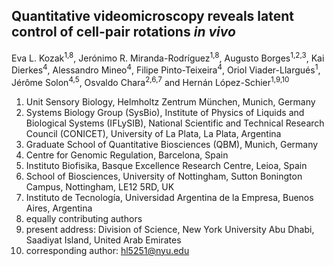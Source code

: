 ## Quantitative videomicroscopy reveals latent control of cell-pair rotations *in vivo*

Eva L. Kozak<sup>1,8</sup>, Jerónimo R. Miranda-Rodríguez<sup>1,8</sup>, 
Augusto Borges<sup>1,2,3</sup>, Kai Dierkes<sup>4</sup>, Alessandro Mineo<sup>4</sup>, 
Filipe Pinto-Teixeira<sup>4</sup>, Oriol Viader-Llargués<sup>1</sup>, Jérôme Solon<sup>4,5</sup>, 
Osvaldo Chara<sup>2,6,7</sup> and Hernán López-Schier<sup>1,9,10</sup>

1) Unit Sensory Biology, Helmholtz Zentrum München, Munich, Germany
2) Systems Biology Group (SysBio), Institute of Physics of Liquids and Biological Systems (IFLySIB), National Scientific and Technical Research Council (CONICET), University of La Plata, La Plata, Argentina
3) Graduate School of Quantitative Biosciences (QBM), Munich, Germany
4) Centre for Genomic Regulation, Barcelona, Spain
5) Instituto Biofisika, Basque Excellence Research Centre, Leioa, Spain
6) School of Biosciences, University of Nottingham, Sutton Bonington Campus, Nottingham, LE12 5RD, UK
7) Instituto de Tecnología, Universidad Argentina de la Empresa, Buenos Aires, Argentina
8) equally contributing authors
9) present address: Division of Science, New York University Abu Dhabi, Saadiyat Island, United Arab Emirates
10) corresponding author: hl5251@nyu.edu